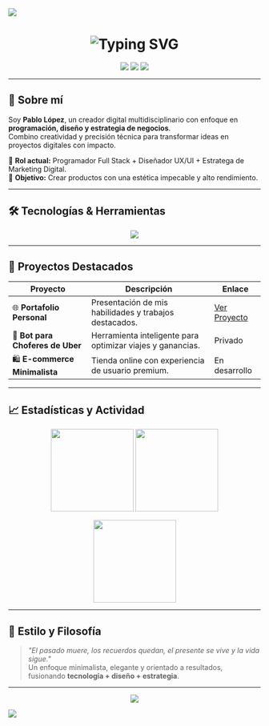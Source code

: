 <!-- Banner compacto y elegante -->
<img src="https://user-images.githubusercontent.com/73097560/115834477-dbab4500-a447-11eb-908a-139a6edaec5c.gif">

<!-- Título animado con typing effect -->
<h1 align="center">
  <img src="https://readme-typing-svg.herokuapp.com?font=Fira+Code&weight=600&size=28&pause=1000&color=F7F7F7&center=true&vCenter=true&width=900&lines=Hola%2C+soy+Pablo+López.;El+pasado+muere%2C+los+recuerdos+quedan.;El+presente+se+vive+y+la+vida+sigue.;Programador+%7C+Diseñador+%7C+Manager+%7C+Marketing+%7C+Editor+%7C+Inversor+%7C+Empresario" alt="Typing SVG" />
</h1>

<!-- Badges de contacto -->
<p align="center">
  <a href="https://pablocv.rf.gd"><img src="https://img.shields.io/badge/🌐%20Portafolio-000000?style=for-the-badge&logo=vercel&logoColor=white" /></a>
  <a href="mailto:nevuwuaze@gmail.com"><img src="https://img.shields.io/badge/📧%20Email-EA4335?style=for-the-badge&logo=gmail&logoColor=white" /></a>
  <a href="https://github.com/pablocv"><img src="https://img.shields.io/badge/GitHub-181717?style=for-the-badge&logo=github&logoColor=white" /></a>
</p>

---

## 🖤 Sobre mí
Soy **Pablo López**, un creador digital multidisciplinario con enfoque en **programación, diseño y estrategia de negocios**.  
Combino creatividad y precisión técnica para transformar ideas en proyectos digitales con impacto.

💼 **Rol actual:** Programador Full Stack + Diseñador UX/UI + Estratega de Marketing Digital.  
🎯 **Objetivo:** Crear productos con una estética impecable y alto rendimiento.  

---

## 🛠 Tecnologías & Herramientas

<p align="center">
  <img src="https://skillicons.dev/icons?i=html,css,js,ts,react,nextjs,nodejs,python,php,java,mysql,figma,photoshop,illustrator,git,github,wordpress,bootstrap,tailwind,vscode,linux" />
</p>

---

## 🚀 Proyectos Destacados

| Proyecto | Descripción | Enlace |
|----------|-------------|--------|
| 🌐 **Portafolio Personal** | Presentación de mis habilidades y trabajos destacados. | [Ver Proyecto](https://pablocv.rf.gd) |
| 🤖 **Bot para Choferes de Uber** | Herramienta inteligente para optimizar viajes y ganancias. | Privado |
| 🛍 **E-commerce Minimalista** | Tienda online con experiencia de usuario premium. | En desarrollo |

---

## 📈 Estadísticas y Actividad

<p align="center">
  <img src="https://github-readme-streak-stats.herokuapp.com?user=pablocv&theme=black-ice&hide_border=true&stroke=0000&background=0D1117" height="165" />
  <img src="https://github-readme-stats.vercel.app/api?username=pablocv&show_icons=true&theme=tokyonight&hide_border=true" height="165"/>
</p>

<p align="center">
  <img src="https://github-readme-stats.vercel.app/api/top-langs/?username=pablocv&layout=compact&theme=tokyonight&hide_border=true" height="165"/>
</p>

---

## 🎨 Estilo y Filosofía
> *"El pasado muere, los recuerdos quedan, el presente se vive y la vida sigue."*  
Un enfoque minimalista, elegante y orientado a resultados, fusionando **tecnología + diseño + estrategia**.

---

<!-- Footer animado -->
<p align="center">
  <img src="https://capsule-render.vercel.app/api?type=waving&color=0:000000,100:434343&height=120&section=footer"/>
</p>

<img src="https://user-images.githubusercontent.com/73097560/115834477-dbab4500-a447-11eb-908a-139a6edaec5c.gif">
